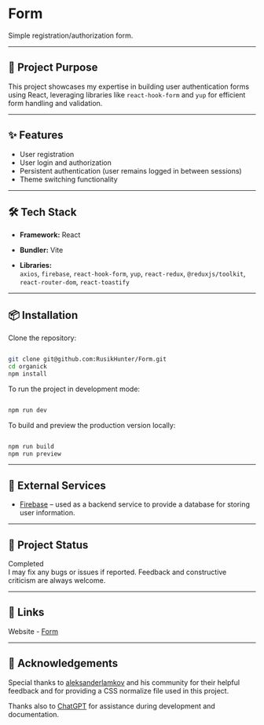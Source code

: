 # Form

Simple registration/authorization form.

---

## 🛒 Project Purpose

This project showcases my expertise in building user authentication forms using React, leveraging libraries like ```react-hook-form``` and ```yup``` for efficient form handling and validation.

---

## ✨ Features

- User registration
- User login and authorization
- Persistent authentication (user remains logged in between sessions)
- Theme switching functionality

---

## 🛠️ Tech Stack

- **Framework:** React  

- **Bundler:** Vite  

- **Libraries:**  
    `axios`, `firebase`, `react-hook-form`, `yup`, `react-redux`,
    `@reduxjs/toolkit`, `react-router-dom`, `react-toastify`

---

## 📦 Installation

Clone the repository:

```bash

git clone git@github.com:RusikHunter/Form.git
cd organick
npm install
```

To run the project in development mode:

```bash

npm run dev
```

To build and preview the production version locally:

```bash

npm run build
npm run preview
```

---

## 🔌 External Services

- [Firebase](https://firebase.google.com/) – used as a backend service to provide a database for storing user information.

---

## 🚀 Project Status

Completed  
I may fix any bugs or issues if reported. Feedback and constructive criticism are always welcome.

---

## 📎 Links

Website - [Form](https://form-inky-six.vercel.app/)

---

## 🙏 Acknowledgements

Special thanks to [aleksanderlamkov](https://github.com/aleksanderlamkov) and his community for their helpful feedback and for providing a CSS normalize file used in this project.

Thanks also to [ChatGPT](https://openai.com/chatgpt) for assistance during development and documentation.
